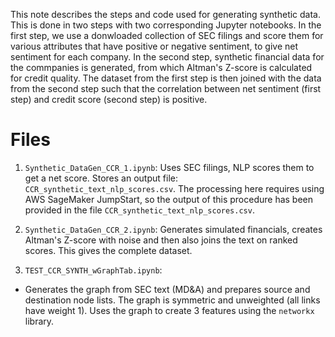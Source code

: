This note describes the steps and code used for generating synthetic data. This is done in two steps with two corresponding Jupyter notebooks. In the first step, we use a donwloaded collection of SEC filings and score them for various attributes that have positive or negative sentiment, to give net sentiment for each company. In the second step, synthetic financial data for the commpanies is generated, from which Altman's Z-score is calculated for credit quality. The dataset from the first step is then joined with the data from the second step such that the correlation between net sentiment (first step) and credit score (second step) is positive. 

# Files

1. `Synthetic_DataGen_CCR_1.ipynb`: Uses SEC filings, NLP scores them to get a net score. Stores an output file: `CCR_synthetic_text_nlp_scores.csv`. The processing here requires using AWS SageMaker JumpStart, so the output of this procedure has been provided in the file `CCR_synthetic_text_nlp_scores.csv`. 

2. `Synthetic_DataGen_CCR_2.ipynb`: Generates simulated financials, creates Altman's Z-score with noise and then also joins the text on ranked scores. This gives the complete dataset. 

3. `TEST_CCR_SYNTH_wGraphTab.ipynb`: 
  - Generates the graph from SEC text (MD&A) and prepares source and destination node lists. The graph is symmetric and unweighted (all links have weight 1). Uses the graph to create 3 features using the `networkx` library. 


